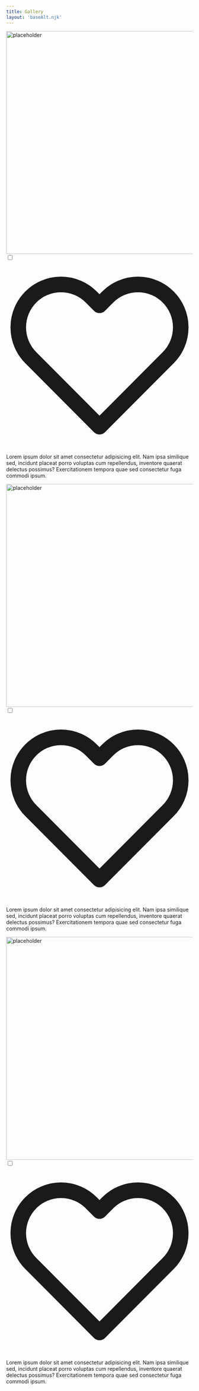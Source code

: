 ```yaml
---
title: Gallery
layout: 'baseAlt.njk'
---
```


<div id="Gallery">
        <div class="galitem">
            <div class="galitem__img">
                <img src="../../../images/800x600-light-sea-green-solid-color-background.jpg" alt="placeholder" width="800" height="600">
            </div>
            <div class="galitem__desc">
                <div class="galitem__desc__heart">
                    <input type="checkbox" id="chkbx1">
                    <label for="chkbx1">
                        <svg class="card__heart" viewBox="0 0 24 24" fill="none" stroke="currentColor" stroke-width="2" stroke-linecap="round" stroke-linejoin="round">
                            <path d="M20.84 4.61a5.5 5.5 0 0 0-7.78 0L12 5.67l-1.06-1.06a5.5 5.5 0 0 0-7.78 7.78l1.06 1.06L12 21.23l7.78-7.78 1.06-1.06a5.5 5.5 0 0 0 0-7.78z"></path>
                        </svg>
                    </label>
                </div>
                <div class="galitem__desc__txt">
                    <p>Lorem ipsum dolor sit amet consectetur adipisicing elit. Nam ipsa similique sed, incidunt placeat porro voluptas cum repellendus, inventore quaerat delectus possimus? Exercitationem tempora quae sed consectetur fuga commodi ipsum.</p>
                </div>
            </div>
        </div>
        <div class="galitem">
            <div class="galitem__img">
                <img src="../../../images/800x600-light-sea-green-solid-color-background.jpg" alt="placeholder" width="800" height="600">
            </div>
            <div class="galitem__desc">
                <div class="galitem__desc__heart">
                    <input type="checkbox" id="chkbx2">
                    <label for="chkbx2">
                        <svg class="card__heart" viewBox="0 0 24 24" fill="none" stroke="currentColor" stroke-width="2" stroke-linecap="round" stroke-linejoin="round">
                            <path d="M20.84 4.61a5.5 5.5 0 0 0-7.78 0L12 5.67l-1.06-1.06a5.5 5.5 0 0 0-7.78 7.78l1.06 1.06L12 21.23l7.78-7.78 1.06-1.06a5.5 5.5 0 0 0 0-7.78z"></path>
                        </svg>
                    </label>
                </div>
                <div class="galitem__desc__txt">
                    <p>Lorem ipsum dolor sit amet consectetur adipisicing elit. Nam ipsa similique sed, incidunt placeat porro voluptas cum repellendus, inventore quaerat delectus possimus? Exercitationem tempora quae sed consectetur fuga commodi ipsum.</p>
                </div>
            </div>
        </div>
        <div class="galitem">
            <div class="galitem__img">
                <img src="../../../images/800x600-light-sea-green-solid-color-background.jpg" alt="placeholder" width="800" height="600">
            </div>
            <div class="galitem__desc">
                <div class="galitem__desc__heart">
                    <input type="checkbox" id="chkbx3">
                    <label for="chkbx3">
                        <svg class="card__heart" viewBox="0 0 24 24" fill="none" stroke="currentColor" stroke-width="2" stroke-linecap="round" stroke-linejoin="round">
                            <path d="M20.84 4.61a5.5 5.5 0 0 0-7.78 0L12 5.67l-1.06-1.06a5.5 5.5 0 0 0-7.78 7.78l1.06 1.06L12 21.23l7.78-7.78 1.06-1.06a5.5 5.5 0 0 0 0-7.78z"></path>
                        </svg>
                    </label>
                </div>
                <div class="galitem__desc__txt">
                    <p>Lorem ipsum dolor sit amet consectetur adipisicing elit. Nam ipsa similique sed, incidunt placeat porro voluptas cum repellendus, inventore quaerat delectus possimus? Exercitationem tempora quae sed consectetur fuga commodi ipsum.</p>
                </div>
            </div>
        </div>
    </div>